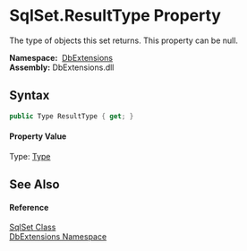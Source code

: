 SqlSet.ResultType Property
==========================
The type of objects this set returns. This property can be null.

  **Namespace:**  [DbExtensions][1]  
  **Assembly:** DbExtensions.dll

Syntax
------

```csharp
public Type ResultType { get; }
```

#### Property Value
Type: [Type][2]

See Also
--------

#### Reference
[SqlSet Class][3]  
[DbExtensions Namespace][1]  

[1]: ../README.md
[2]: http://msdn.microsoft.com/en-us/library/42892f65
[3]: README.md